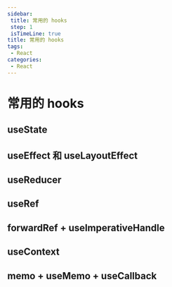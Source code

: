 ```yaml
---
sidebar: 
 title: 常用的 hooks
 step: 1
 isTimeLine: true
title: 常用的 hooks
tags:
 - React
categories:
 - React
---
```


# 常用的 hooks

## useState
## useEffect 和 useLayoutEffect
## useReducer
## useRef
## forwardRef + useImperativeHandle
## useContext
## memo + useMemo + useCallback
